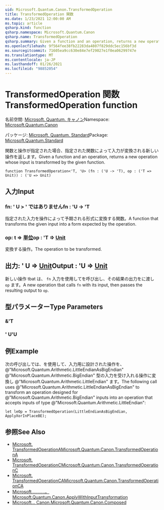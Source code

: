 ```yaml
---
uid: Microsoft.Quantum.Canon.TransformedOperation
title: TransformedOperation 関数
ms.date: 1/23/2021 12:00:00 AM
ms.topic: article
qsharp.kind: function
qsharp.namespace: Microsoft.Quantum.Canon
qsharp.name: TransformedOperation
qsharp.summary: Given a function and an operation, returns a new operation whose input is transformed by the given function.
ms.openlocfilehash: 9f564fee38fb22283da4807f829ddc5ec156bf3d
ms.sourcegitcommit: 71605ea9cc630e84e7ef29027e1f0ea06299747e
ms.translationtype: MT
ms.contentlocale: ja-JP
ms.lasthandoff: 01/26/2021
ms.locfileid: "98852054"
---
```

# <a name="transformedoperation-function"></a><span data-ttu-id="39ab6-102">TransformedOperation 関数</span><span class="sxs-lookup"><span data-stu-id="39ab6-102">TransformedOperation function</span></span>

<span data-ttu-id="39ab6-103">名前空間: [Microsoft. Quantum. キャノン](xref:Microsoft.Quantum.Canon)</span><span class="sxs-lookup"><span data-stu-id="39ab6-103">Namespace: [Microsoft.Quantum.Canon](xref:Microsoft.Quantum.Canon)</span></span>

<span data-ttu-id="39ab6-104">パッケージ: [Microsoft. Quantum. Standard](https://nuget.org/packages/Microsoft.Quantum.Standard)</span><span class="sxs-lookup"><span data-stu-id="39ab6-104">Package: [Microsoft.Quantum.Standard](https://nuget.org/packages/Microsoft.Quantum.Standard)</span></span>


<span data-ttu-id="39ab6-105">関数と操作が指定された場合、指定された関数によって入力が変換される新しい操作を返します。</span><span class="sxs-lookup"><span data-stu-id="39ab6-105">Given a function and an operation, returns a new operation whose input is transformed by the given function.</span></span>

```qsharp
function TransformedOperation<'T, 'U> (fn : ('U -> 'T), op : ('T => Unit)) : ('U => Unit)
```


## <a name="input"></a><span data-ttu-id="39ab6-106">入力</span><span class="sxs-lookup"><span data-stu-id="39ab6-106">Input</span></span>

### <a name="fn--u---t"></a><span data-ttu-id="39ab6-107">fn: ' U > ' ではありません</span><span class="sxs-lookup"><span data-stu-id="39ab6-107">fn : 'U -> 'T</span></span>

<span data-ttu-id="39ab6-108">指定された入力を操作によって予期される形式に変換する関数。</span><span class="sxs-lookup"><span data-stu-id="39ab6-108">A function that transforms the given input into a form expected by the operation.</span></span>


### <a name="op--t--unit"></a><span data-ttu-id="39ab6-109">op: t => [単位](xref:microsoft.quantum.lang-ref.unit)</span><span class="sxs-lookup"><span data-stu-id="39ab6-109">op : 'T => [Unit](xref:microsoft.quantum.lang-ref.unit)</span></span> 

<span data-ttu-id="39ab6-110">変換する操作。</span><span class="sxs-lookup"><span data-stu-id="39ab6-110">The operation to be transformed.</span></span>



## <a name="output--u--unit"></a><span data-ttu-id="39ab6-111">出力: ' U => [Unit](xref:microsoft.quantum.lang-ref.unit)</span><span class="sxs-lookup"><span data-stu-id="39ab6-111">Output : 'U => [Unit](xref:microsoft.quantum.lang-ref.unit)</span></span> 

<span data-ttu-id="39ab6-112">新しい操作 tbat は、 `fn` 入力を使用してを呼び出し、その結果の出力をに渡し `op` ます。</span><span class="sxs-lookup"><span data-stu-id="39ab6-112">A new operation tbat calls `fn` with its input, then passes the resulting output to `op`.</span></span>

## <a name="type-parameters"></a><span data-ttu-id="39ab6-113">型パラメーター</span><span class="sxs-lookup"><span data-stu-id="39ab6-113">Type Parameters</span></span>

### <a name="t"></a><span data-ttu-id="39ab6-114">&</span><span class="sxs-lookup"><span data-stu-id="39ab6-114">'T</span></span>


### <a name="u"></a><span data-ttu-id="39ab6-115">' U</span><span class="sxs-lookup"><span data-stu-id="39ab6-115">'U</span></span>



## <a name="example"></a><span data-ttu-id="39ab6-116">例</span><span class="sxs-lookup"><span data-stu-id="39ab6-116">Example</span></span>

<span data-ttu-id="39ab6-117">次の呼び出しでは、を使用して、入力用に設計された操作を、 @"Microsoft.Quantum.Arithmetic.LittleEndianAsBigEndian" @"Microsoft.Quantum.Arithmetic.BigEndian" 型の入力を受け入れる操作に変換し @"Microsoft.Quantum.Arithmetic.LittleEndian" ます。</span><span class="sxs-lookup"><span data-stu-id="39ab6-117">The following call uses @"Microsoft.Quantum.Arithmetic.LittleEndianAsBigEndian" to transform an operation designed for @"Microsoft.Quantum.Arithmetic.BigEndian" inputs into an operation that accepts inputs of type @"Microsoft.Quantum.Arithmetic.LittleEndian":</span></span>

```qsharp
let leOp = TransformedOperation(LittleEndianAsBigEndian, ApplyXorInPlaceBE);
```

## <a name="see-also"></a><span data-ttu-id="39ab6-118">参照</span><span class="sxs-lookup"><span data-stu-id="39ab6-118">See Also</span></span>

- [<span data-ttu-id="39ab6-119">Microsoft. TransformedOperationA</span><span class="sxs-lookup"><span data-stu-id="39ab6-119">Microsoft.Quantum.Canon.TransformedOperationA</span></span>](xref:Microsoft.Quantum.Canon.TransformedOperationA)
- [<span data-ttu-id="39ab6-120">Microsoft. TransformedOperationC</span><span class="sxs-lookup"><span data-stu-id="39ab6-120">Microsoft.Quantum.Canon.TransformedOperationC</span></span>](xref:Microsoft.Quantum.Canon.TransformedOperationC)
- [<span data-ttu-id="39ab6-121">Microsoft. TransformedOperationCA</span><span class="sxs-lookup"><span data-stu-id="39ab6-121">Microsoft.Quantum.Canon.TransformedOperationCA</span></span>](xref:Microsoft.Quantum.Canon.TransformedOperationCA)
- [<span data-ttu-id="39ab6-122">Microsoft...........。</span><span class="sxs-lookup"><span data-stu-id="39ab6-122">Microsoft.Quantum.Canon.ApplyWithInputTransformation</span></span>](xref:Microsoft.Quantum.Canon.ApplyWithInputTransformation)
- [<span data-ttu-id="39ab6-123">Microsoft... Canon.</span><span class="sxs-lookup"><span data-stu-id="39ab6-123">Microsoft.Quantum.Canon.Composed</span></span>](xref:Microsoft.Quantum.Canon.Composed)